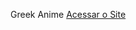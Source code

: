 Greek Anime
<a href="https://adilson-grego.github.io/codestart/task/task06-Greek_Anime/" target="_blank">Acessar o Site</a>
